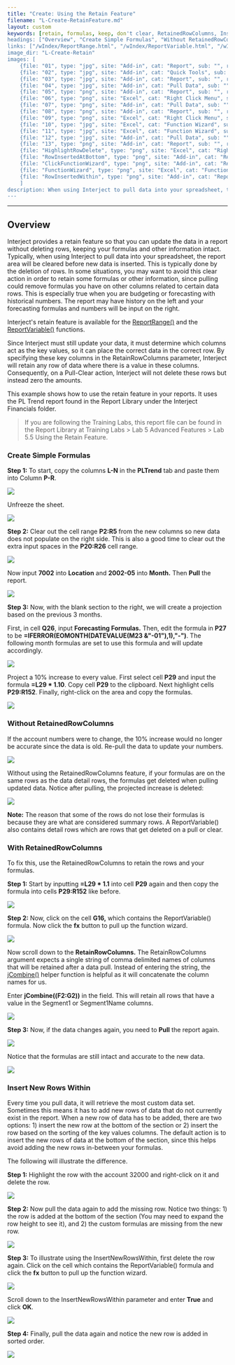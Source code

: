 ```yaml
---
title: "Create: Using the Retain Feature"
filename: "L-Create-RetainFeature.md"
layout: custom
keywords: [retain, formulas, keep, don't clear, RetainedRowColumns, InsertNewRowsWithin]
headings: ["Overview", "Create Simple Formulas", "Without RetainedRowColumns", "With RetainedRowColumns", "Insert New Rows Within"]
links: ["/wIndex/ReportRange.html", "/wIndex/ReportVariable.html", "/wIndex/jCombine.html"]
image_dir: "L-Create-Retain"
images: [
	{file: "01", type: "jpg", site: "Add-in", cat: "Report", sub: "", report: "PL Trend Report", ribbon: "", config: ""}, 
	{file: "02", type: "jpg", site: "Add-in", cat: "Quick Tools", sub: "", report: "PL Trend Report", ribbon: "Simple", config: ""}, 
	{file: "03", type: "jpg", site: "Add-in", cat: "Report", sub: "", report: "PL Trend Report", ribbon: "", config: "Yes"}, 
	{file: "04", type: "jpg", site: "Add-in", cat: "Pull Data", sub: "", report: "PL Trend Report", ribbon: "Simple", config: "Yes"}, 
	{file: "05", type: "png", site: "Add-in", cat: "Report", sub: "", report: "PL Trend Report", ribbon: "", config: "Yes"}, 
	{file: "06", type: "png", site: "Excel", cat: "Right Click Menu", sub: "", report: "PL Trend Report", ribbon: "", config: "Yes"}, 
	{file: "07", type: "png", site: "Add-in", cat: "Pull Data", sub: "", report: "PL Trend Report", ribbon: "Simple", config: ""}, 
	{file: "08", type: "png", site: "Add-in", cat: "Report", sub: "", report: "PL Trend Report", ribbon: "", config: ""}, 
	{file: "09", type: "png", site: "Excel", cat: "Right Click Menu", sub: "", report: "PL Trend Report", ribbon: "", config: "Yes"}, 
	{file: "10", type: "jpg", site: "Excel", cat: "Function Wizard", sub: "", report: "PL Trend Report", ribbon: "", config: "Yes"}, 
	{file: "11", type: "jpg", site: "Excel", cat: "Function Wizard", sub: "", report: "PL Trend Report", ribbon: "", config: "Yes"}, 
	{file: "12", type: "jpg", site: "Add-in", cat: "Pull Data", sub: "", report: "PL Trend Report", ribbon: "Simple", config: "Yes"}, 
	{file: "13", type: "png", site: "Add-in", cat: "Report", sub: "", report: "PL Trend Report", ribbon: "", config: "Yes"}, 
	{file: "HighlightRowDelete", type: "png", site: "Excel", cat: "Right Click Menu", sub: "", report: "PL Trend Report", ribbon: "", config: "Yes"}, 
	{file: "RowInsertedAtBottom", type: "png", site: "Add-in", cat: "Report", sub: "", report: "PL Trend Report", ribbon: "", config: "Yes"}, 
	{file: "ClickFunctionWizard", type: "png", site: "Add-in", cat: "Report", sub: "", report: "PL Trend Report", ribbon: "", config: "Yes"}, 
	{file: "FunctionWizard", type: "png", site: "Excel", cat: "Function Wizard", sub: "", report: "", ribbon: "", config: ""}, 
	{file: "RowInsertedWithin", type: "png", site: "Add-in", cat: "Report", sub: "", report: "PL Trend Report", ribbon: "", config: "Yes"}
	]
description: When using Interject to pull data into your spreadsheet, the report area will be cleared before new data is inserted. This is typically done by the deletion of rows. In some situations, you may want to avoid this clear action in order to retain some formulas or other information, since pulling could remove formulas you have on other columns related to certain data rows.
---
```

* * *

## Overview

Interject provides a retain feature so that you can update the data in a report without deleting rows, keeping your formulas and other information intact. Typically, when using Interject to pull data into your spreadsheet, the report area will be cleared before new data is inserted. This is typically done by the deletion of rows. In some situations, you may want to avoid this clear action in order to retain some formulas or other information, since pulling could remove formulas you have on other columns related to certain data rows. This is especially true when you are budgeting or forecasting with historical numbers. The report may have history on the left and your forecasting formulas and numbers will be input on the right.

Interject's retain feature is available for the [ReportRange()](/wIndex/ReportRange.html) and the [ReportVariable()](/wIndex/ReportVariable.html) functions.

Since Interject must still update your data, it must determine which columns act as the key values, so it can place the correct data in the correct row. By specifying these key columns in the RetainRowColumns parameter, Interject will retain any row of data where there is a value in these columns. Consequently, on a Pull-Clear action, Interject will not delete these rows but instead zero the amounts.

This example shows how to use the retain feature in your reports. It uses the PL Trend report found in the Report Library under the Interject Financials folder.

<blockquote class=lab_info>
 If you are following the Training Labs, this report file can be found in the Report Library at Training Labs > Lab 5 Advanced Features > Lab 5.5 Using the Retain Feature.
</blockquote>

### Create Simple Formulas

**Step 1:** To start, copy the columns **L-N** in the **PLTrend** tab and paste them into Column **P-R**.

![](/images/L-Create-Retain/01.jpg)
<br>

Unfreeze the sheet.

![](/images/L-Create-Retain/02.jpg)
<br>

**Step 2:** Clear out the cell range **P2:R5** from the new columns so new data does not populate on the right side. This is also a good time to clear out the extra input spaces in the **P20:R26** cell range.

![](/images/L-Create-Retain/03.jpg)
<br>

Now input **7002** into **Location** and **2002-05** into **Month.** Then **Pull** the report.

![](/images/L-Create-Retain/04.jpg)
<br>

**Step 3:** Now, with the blank section to the right, we will create a projection based on the previous 3 months.

First, in cell **Q26**, input **Forecasting Formulas.** Then, edit the formula in **P27** to be **=IFERROR(EOMONTH(DATEVALUE(M23 &\"-01\"),1),\"-\")**. The following month formulas are set to use this formula and will update accordingly.

![](/images/L-Create-Retain/05.png)
<br>

Project a 10% increase to every value. First select cell **P29** and input the formula **=L29 \* 1.10**. Copy cell **P29** to the clipboard. Next highlight cells **P29:R152**. Finally, right-click on the area and copy the formulas.

![](/images/L-Create-Retain/06.png)
<br>

### Without RetainedRowColumns

If the account numbers were to change, the 10% increase would no longer be accurate since the data is old. Re-pull the data to update your numbers.

![](/images/L-Create-Retain/07.png)
<br>

Without using the RetainedRowColumns feature, if your formulas are on the same rows as the data detail rows, the formulas get deleted when pulling updated data. Notice after pulling, the projected increase is deleted:

![](/images/L-Create-Retain/08.png)
<br>

**Note:** The reason that some of the rows do not lose their formulas is because they are what are considered summary rows. A ReportVariable() also contains detail rows which are rows that get deleted on a pull or clear.

### With RetainedRowColumns

To fix this, use the RetainedRowColumns to retain the rows and your formulas.

**Step 1:** Start by inputting **=L29 \* 1.1** into cell **P29** again and then copy the formula into cells **P29:R152** like before.

![](/images/L-Create-Retain/09.png)
<br>

**Step 2:** Now, click on the cell **G16,** which contains the ReportVariable() formula. Now click the **fx** button to pull up the function wizard.

![](/images/L-Create-Retain/10.jpg)
<br>

Now scroll down to the **RetainRowColumns.** The RetainRowColumns argument expects a single string of comma delimited names of columns that will be retained after a data pull. Instead of entering the string, the [jCombine()](/wIndex/jCombine.html) helper function is helpful as it will concatenate the column names for us.

Enter **jCombine((F2:G2))** in the field. This will retain all rows that have a value in the Segment1 or Segment1Name columns.

![](/images/L-Create-Retain/11.jpg)
<br>

**Step 3:** Now, if the data changes again, you need to **Pull** the report again.

![](/images/L-Create-Retain/12.jpg)
<br>

Notice that the formulas are still intact and accurate to the new data.

![](/images/L-Create-Retain/13.png)
<br>

### Insert New Rows Within

Every time you pull data, it will retrieve the most custom data set. Sometimes this means it has to add new rows of data that do not currently exist in the report. When a new row of data has to be added, there are two options: 1) insert the new row at the bottom of the section or 2) insert the row based on the sorting of the key values columns. The default action is to insert the new rows of data at the bottom of the section, since this helps avoid adding the new rows in-between your formulas.

The following will illustrate the difference.

**Step 1:** Highlight the row with the account 32000 and right-click on it and delete the row.

![](/images/L-Create-Retain/HighlightRowDelete.png)
<br>

**Step 2:** Now pull the data again to add the missing row. Notice two things: 1) the row is added at the bottom of the section (You may need to expand the row height to see it), and 2) the custom formulas are missing from the new row.

![](/images/L-Create-Retain/RowInsertedAtBottom.png)
<br>

**Step 3:** To illustrate using the InsertNewRowsWithin, first delete the row again. Click on the cell which contains the ReportVariable() formula and click the **fx** button to pull up the function wizard.

![](/images/L-Create-Retain/ClickFunctionWizard.png)
<br>

Scroll down to the InsertNewRowsWithin parameter and enter **True** and click **OK**.

![](/images/L-Create-Retain/FunctionWizard.png)
<br>

**Step 4:** Finally, pull the data again and notice the new row is added in sorted order.

![](/images/L-Create-Retain/RowInsertedWithin.png)
<br>
